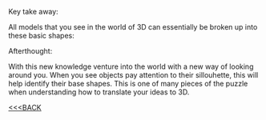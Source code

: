 Key take away:

All models that you see in the world of 3D can essentially be broken up into these basic shapes:

Afterthought:

With this new knowledge venture into the world with a new way of looking around you. When you see objects pay attention to their sillouhette, this will help identify their base shapes. This is one of many pieces of the puzzle when understanding how to translate your ideas to 3D.

[<<<BACK](../README.md)
